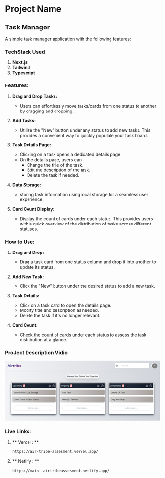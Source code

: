 # Project Name

## Task Manager

A simple task manager application with the following features:

### TechStack Used
1. **Next.js**
2. **Tailwind**
3. **Typescript**


### Features:

1. **Drag and Drop Tasks:**
   - Users can effortlessly move tasks/cards from one status to another by dragging and dropping.

2. **Add Tasks:**
   - Utilize the "New" button under any status to add new tasks. This provides a convenient way to quickly populate your task board.

3. **Task Details Page:**
   - Clicking on a task opens a dedicated details page.
   - On the details page, users can:
      - Change the title of the task.
      - Edit the description of the task.
      - Delete the task if needed.

4. **Data Storage:**
   - storing task information using local storage for a seamless user experience.

5. **Card Count Display:**
   - Display the count of cards under each status. This provides users with a quick overview of the distribution of tasks across different statuses.

### How to Use:

1. **Drag and Drop:**
   - Drag a task card from one status column and drop it into another to update its status.

2. **Add New Task:**
   - Click the "New" button under the desired status to add a new task.

3. **Task Details:**
   - Click on a task card to open the details page.
   - Modify title and description as needed.
   - Delete the task if it's no longer relevant.

4. **Card Count:**
   - Check the count of cards under each status to assess the task distribution at a glance.
  
### ProJect Description Vidio
[![Click me](./DEMO.png)](https://drive.google.com/file/d/1Ptsu4eodceHhup4DZoCGS09agaBGyVy6/view?usp=drive_link)


### Live Links:

1. ** Vercel : **
   ```bash
   https://air-tribe-assesment.vercel.app/
2. ** Netlify : **
   ```bash
   https://main--airtribeassesment.netlify.app/

